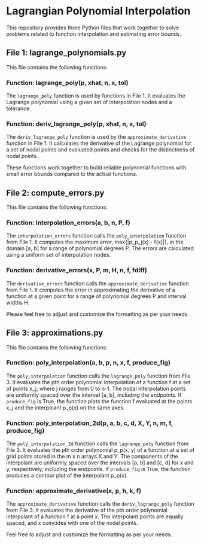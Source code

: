 # Lagrangian Polynomial Interpolation

This repository provides three Python files that work together to solve problems related to function interpolation and estimating error bounds.

## File 1: lagrange_polynomials.py

This file contains the following functions:

### Function: lagrange_poly(p, xhat, n, x, tol)

The `lagrange_poly` function is used by functions in File 1. It evaluates the Lagrange polynomial using a given set of interpolation nodes and a tolerance.

### Function: deriv_lagrange_poly(p, xhat, n, x, tol)

The `deriv_lagrange_poly` function is used by the `approximate_derivative` function in File 1. It calculates the derivative of the Lagrange polynomial for a set of nodal points and evaluated points and checks for the distinctness of nodal points.

These functions work together to build reliable polynomial functions with small error bounds compared to the actual functions.

## File 2: compute_errors.py

This file contains the following functions:

### Function: interpolation_errors(a, b, n, P, f)

The `interpolation_errors` function calls the `poly_interpolation` function from File 1. It computes the maximum error, max{|p_p_j(x) - f(x)|}, in the domain [a, b] for a range of polynomial degrees P. The errors are calculated using a uniform set of interpolation nodes.

### Function: derivative_errors(x, P, m, H, n, f, fdiff)

The `derivative_errors` function calls the `approximate_derivative` function from File 1. It computes the error in approximating the derivative of a function at a given point for a range of polynomial degrees P and interval widths H.


Please feel free to adjust and customize the formatting as per your needs.

## File 3: approximations.py

This file contains the following functions:

### Function: poly_interpolation(a, b, p, n, x, f, produce_fig)

The `poly_interpolation` function calls the `lagrange_poly` function from File 3. It evaluates the pth order polynomial interpolation of a function f at a set of points x_j, where j ranges from 0 to n-1. The nodal interpolation points are uniformly spaced over the interval [a, b], including the endpoints. If `produce_fig` is True, the function plots the function f evaluated at the points x_j and the interpolant p_p(x) on the same axes.

### Function: poly_interpolation_2d(p, a, b, c, d, X, Y, n, m, f, produce_fig)

The `poly_interpolation_2d` function calls the `lagrange_poly` function from File 3. It evaluates the pth order polynomial p_p(x, y) of a function at a set of grid points stored in the m x n arrays X and Y. The components of the interpolant are uniformly spaced over the intervals [a, b] and [c, d] for x and y, respectively, including the endpoints. If `produce_fig` is True, the function produces a contour plot of the interpolant p_p(x).

### Function: approximate_derivative(x, p, h, k, f)

The `approximate_derivative` function calls the `deriv_lagrange_poly` function from File 3. It evaluates the derivative of the pth order polynomial interpolant of a function f at a point x. The interpolant points are equally spaced, and x coincides with one of the nodal points.

Feel free to adjust and customize the formatting as per your needs.


